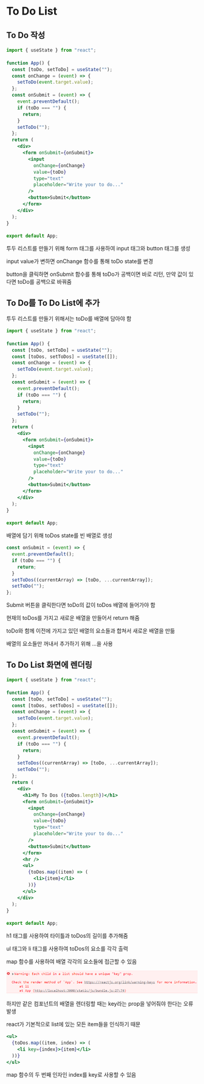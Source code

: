 # To Do List

## To Do 작성

```jsx
import { useState } from "react";

function App() {
  const [toDo, setToDo] = useState("");
  const onChange = (event) => {
    setToDo(event.target.value);
  };
  const onSubmit = (event) => {
    event.preventDefault();
    if (toDo === "") {
      return;
    }
    setToDo("");
  };
  return (
    <div>
      <form onSubmit={onSubmit}>
        <input
          onChange={onChange}
          value={toDo}
          type="text"
          placeholder="Write your to do..."
        />
        <button>Submit</button>
      </form>
    </div>
  );
}

export default App;
```

투두 리스트를 만들기 위해 form 태그를 사용하여 input 태그와 button 태그를 생성

input value가 변하면 onChange 함수를 통해 toDo state를 변경

button을 클릭하면 onSubmit 함수를 통해 toDo가 공백이면 바로 리턴, 만약 값이 있다면 toDo를 공백으로 바꿔줌



## To Do를 To Do List에 추가

투두 리스트를 만들기 위해서는 toDo를 배열에 담아야 함

```jsx
import { useState } from "react";

function App() {
  const [toDo, setToDo] = useState("");
  const [toDos, setToDos] = useState([]);
  const onChange = (event) => {
    setToDo(event.target.value);
  };
  const onSubmit = (event) => {
    event.preventDefault();
    if (toDo === "") {
      return;
    }
    setToDo("");
  };
  return (
    <div>
      <form onSubmit={onSubmit}>
        <input
          onChange={onChange}
          value={toDo}
          type="text"
          placeholder="Write your to do..."
        />
        <button>Submit</button>
      </form>
    </div>
  );
}

export default App;
```

배열에 담기 위해 toDos state를 빈 배열로 생성



```jsx
const onSubmit = (event) => {
  event.preventDefault();
  if (toDo === "") {
    return;
  }
  setToDos((currentArray) => [toDo, ...currentArray]);
  setToDo("");
};
```

Submit 버튼을 클릭한다면 toDo의 값이 toDos 배열에 들어가야 함

현재의 toDos를 가지고 새로운 배열을 만들어서 return 해줌

toDo와 함께 이전에 가지고 있던 배열의 요소들과 합쳐서 새로운 배열을 만듦

배열의 요소들만 꺼내서 추가하기 위해 ...을 사용



## To Do List 화면에 렌더링

```jsx
import { useState } from "react";

function App() {
  const [toDo, setToDo] = useState("");
  const [toDos, setToDos] = useState([]);
  const onChange = (event) => {
    setToDo(event.target.value);
  };
  const onSubmit = (event) => {
    event.preventDefault();
    if (toDo === "") {
      return;
    }
    setToDos((currentArray) => [toDo, ...currentArray]);
    setToDo("");
  };
  return (
    <div>
      <h1>My To Dos ({toDos.length})</h1>
      <form onSubmit={onSubmit}>
        <input
          onChange={onChange}
          value={toDo}
          type="text"
          placeholder="Write your to do..."
        />
        <button>Submit</button>
      </form>
      <hr />
      <ul>
        {toDos.map((item) => (
          <li>{item}</li>
        ))}
      </ul>
    </div>
  );
}

export default App;
```

h1 태그를 사용하여 타이틀과 toDos의 길이를 추가해줌

ul 태그와 li 태그를 사용하여 toDos의 요소를 각각 출력

map 함수를 사용하여 배열 각각의 요소들에 접근할 수 있음



![image-20230426232142971](9.ToDoList.assets/image-20230426232142971.png)

하지만 같은 컴포넌트의 배열을 렌더링할 때는 key라는 prop을 넣어줘야 한다는 오류 발생

react가 기본적으로 list에 있는 모든 item들을 인식하기 때문



```jsx
<ul>
  {toDos.map((item, index) => (
    <li key={index}>{item}</li>
  ))}
</ul>
```

map 함수의 두 번째 인자인 index를 key로 사용할 수 있음